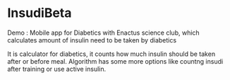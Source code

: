 # InsudiBeta

Demo :  Mobile app for Diabetics with Enactus science club, which calculates amount of insulin need to be taken by diabetics

It is calculator for diabetics, it counts how much insulin should be taken after or before meal. Algorithm has some more options like countng insudi after training or use active insulin.


